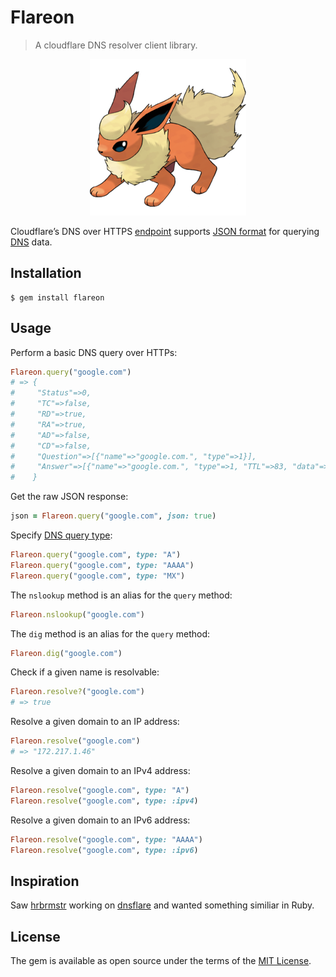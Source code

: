 # Flareon
> A cloudflare DNS resolver client library.

<p align="center">
  <img alt="Pokemon, gott'a catch 'em all!" src="flareon.png"/>
<p>

Cloudflare’s DNS over HTTPS [endpoint](https://cloudflare-dns.com/dns-query) supports [JSON format](https://developers.cloudflare.com/1.1.1.1/dns-over-https/json-format/) for querying [DNS](https://en.wikipedia.org/wiki/Domain_Name_System) data.

## Installation

    $ gem install flareon

## Usage

Perform a basic DNS query over HTTPs:
```ruby
Flareon.query("google.com")
# => {
#     "Status"=>0,
#     "TC"=>false,
#     "RD"=>true,
#     "RA"=>true,
#     "AD"=>false,
#     "CD"=>false,
#     "Question"=>[{"name"=>"google.com.", "type"=>1}],
#     "Answer"=>[{"name"=>"google.com.", "type"=>1, "TTL"=>83, "data"=>"172.217.1.46"}]
#    }
```

Get the raw JSON response:
```ruby
json = Flareon.query("google.com", json: true)
```

Specify [DNS query type](https://en.wikipedia.org/wiki/List_of_DNS_record_types):
```ruby
Flareon.query("google.com", type: "A")
Flareon.query("google.com", type: "AAAA")
Flareon.query("google.com", type: "MX")
```

The `nslookup` method is an alias for the `query` method:
```ruby
Flareon.nslookup("google.com")
```

The `dig` method is an alias for the `query` method:
```ruby
Flareon.dig("google.com")
```

Check if a given name is resolvable:
```ruby
Flareon.resolve?("google.com")
# => true
```

Resolve a given domain to an IP address:
```ruby
Flareon.resolve("google.com")
# => "172.217.1.46"
```

Resolve a given domain to an IPv4 address:
```ruby
Flareon.resolve("google.com", type: "A")
Flareon.resolve("google.com", type: :ipv4)
```

Resolve a given domain to an IPv6 address:
```ruby
Flareon.resolve("google.com", type: "AAAA")
Flareon.resolve("google.com", type: :ipv6)
```

## Inspiration

Saw [hrbrmstr](https://github.com/hrbrmstr) working on [dnsflare](https://github.com/hrbrmstr/dnsflare) and wanted something similiar in Ruby.

## License

The gem is available as open source under the terms of the [MIT License](https://opensource.org/licenses/MIT).
